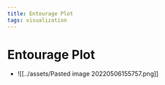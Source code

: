 ```yaml
---
title: Entourage Plot
tags: visualization
---
```


# Entourage Plot
- ![[../assets/Pasted image 20220506155757.png]]






























